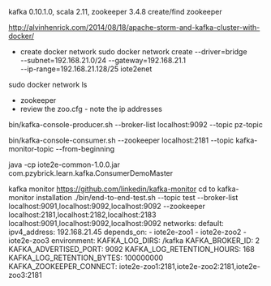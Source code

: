 kafka 0.10.1.0, scala 2.11, zookeeper 3.4.8 
create/find zookeeper


http://alvinhenrick.com/2014/08/18/apache-storm-and-kafka-cluster-with-docker/

+ create docker network
sudo docker network create --driver=bridge \
--subnet=192.168.21.0/24 --gateway=192.168.21.1 \
--ip-range=192.168.21.128/25 iote2enet

sudo docker network ls

- zookeeper
 - review the zoo.cfg - note the ip addresses

bin/kafka-console-producer.sh --broker-list localhost:9092 --topic pz-topic 

bin/kafka-console-consumer.sh --zookeeper localhost:2181 --topic kafka-monitor-topic --from-beginning

java -cp iote2e-common-1.0.0.jar com.pzybrick.learn.kafka.ConsumerDemoMaster

kafka monitor
https://github.com/linkedin/kafka-monitor 
cd to kafka-monitor installation
./bin/end-to-end-test.sh --topic test --broker-list localhost:9091,localhost:9092,localhost:9092 --zookeeper localhost:2181,localhost:2182,localhost:2183
localhost:9091,localhost:9092,localhost:9092
    networks:
      default:
        ipv4_address: 192.168.21.45
    depends_on:
      - iote2e-zoo1
      - iote2e-zoo2
      - iote2e-zoo3
    environment:
      KAFKA_LOG_DIRS: /kafka
      KAFKA_BROKER_ID: 2
      KAFKA_ADVERTISED_PORT: 9092
      KAFKA_LOG_RETENTION_HOURS: 168
      KAFKA_LOG_RETENTION_BYTES: 100000000
      KAFKA_ZOOKEEPER_CONNECT: iote2e-zoo1:2181,iote2e-zoo2:2181,iote2e-zoo3:2181